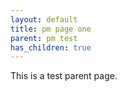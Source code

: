 ```yaml
---
layout: default
title: pm page one
parent: pm test
has_children: true
---
```


This is a test parent page.
